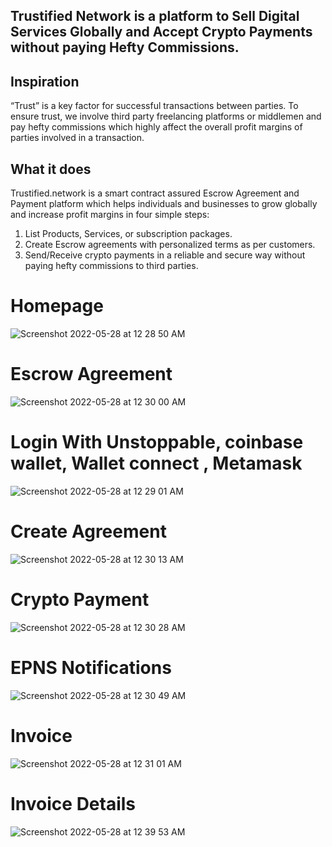 ## Trustified Network is a platform to Sell Digital Services Globally and Accept Crypto Payments without paying Hefty Commissions.

## Inspiration

“Trust” is a key factor for successful transactions between parties. To ensure trust, we involve third party freelancing platforms or middlemen and pay hefty commissions which highly affect the overall profit margins of parties involved in a transaction.

## What it does

Trustified.network is a smart contract assured Escrow Agreement and Payment platform which helps individuals and businesses to grow globally and increase profit margins in four simple steps:

1) List Products, Services, or subscription packages.
2) Create Escrow agreements with personalized terms as per customers.
3) Send/Receive crypto payments in a reliable and secure way without paying hefty commissions to third parties.      

# Homepage
![Screenshot 2022-05-28 at 12 28 50 AM](https://user-images.githubusercontent.com/45895007/170774584-6ddd4ecb-f1e0-4103-b022-e1adb94be905.png)

# Escrow Agreement
![Screenshot 2022-05-28 at 12 30 00 AM](https://user-images.githubusercontent.com/45895007/170774870-0ec06af6-4150-43b5-a5d9-814f3e4210c9.png)


# Login With Unstoppable, coinbase wallet, Wallet connect , Metamask

![Screenshot 2022-05-28 at 12 29 01 AM](https://user-images.githubusercontent.com/45895007/170774631-59dc2814-f714-43b6-a550-a89e6e5df00a.png)

# Create Agreement
![Screenshot 2022-05-28 at 12 30 13 AM](https://user-images.githubusercontent.com/45895007/170774944-b6ddb39e-53b9-4e95-94f3-ca02798597a2.png)

# Crypto Payment
![Screenshot 2022-05-28 at 12 30 28 AM](https://user-images.githubusercontent.com/45895007/170775002-053d46c7-5c39-4e1a-8e1d-602b2b9eff22.png)

# EPNS Notifications 
![Screenshot 2022-05-28 at 12 30 49 AM](https://user-images.githubusercontent.com/45895007/170775071-f950d9b0-abd0-432f-9ae1-ad2d2b514e3a.png)

# Invoice 
![Screenshot 2022-05-28 at 12 31 01 AM](https://user-images.githubusercontent.com/45895007/170775157-11b1fe6c-14b9-473c-951b-1954dea88038.png)

# Invoice Details

![Screenshot 2022-05-28 at 12 39 53 AM](https://user-images.githubusercontent.com/45895007/170775400-28b37072-db89-4ffb-be90-aaf1860db732.png)








